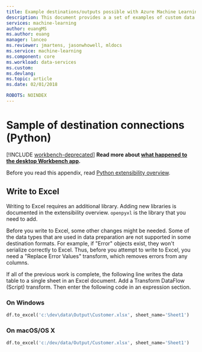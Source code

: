 ```yaml
---
title: Example destinations/outputs possible with Azure Machine Learning data preparation | Microsoft Docs
description: This document provides a a set of examples of custom data destinations/outputs with Azure Machine Learning data preparation
services: machine-learning
author: euangMS
ms.author: euang
manager: lanceo
ms.reviewer: jmartens, jasonwhowell, mldocs
ms.service: machine-learning
ms.component: core
ms.workload: data-services
ms.custom: 
ms.devlang: 
ms.topic: article
ms.date: 02/01/2018

ROBOTS: NOINDEX
---
```



# Sample of destination connections (Python) 

[!INCLUDE [workbench-deprecated](../../../includes/aml-deprecating-preview-2017.md)] **Read more about [what happened to the desktop Workbench app](../service/overview-what-happened-to-workbench.md).**


Before you read this appendix, read [Python extensibility overview](data-prep-python-extensibility-overview.md).


## Write to Excel 


Writing to Excel requires an additional library. Adding new libraries is documented in the extensibility overview. `openpyxl` is the library that you need to add.

Before you write to Excel, some other changes might be needed. Some of the data types that are used in data preparation are not supported in some destination formats. For example, if "Error" objects exist, they won't serialize correctly to Excel. Thus, before you attempt to write to Excel, you need a "Replace Error Values" transform, which removes errors from any columns.

If all of the previous work is complete, the following line writes the data table to a single sheet in an Excel document. Add a Transform DataFlow (Script) transform. Then enter the following code in an expression section.


### On Windows 
```python
df.to_excel('c:\dev\data\Output\Customer.xlsx', sheet_name='Sheet1')
```

### On macOS/OS X ###
```python
df.to_excel('c:/dev/data/Output/Customer.xlsx', sheet_name='Sheet1')
```
